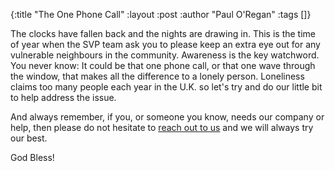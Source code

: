 {:title "The One Phone Call"
 :layout :post
 :author "Paul O'Regan"
 :tags []}

The clocks have fallen back and the nights are drawing in. This is the time of year when the SVP team ask you to please keep an extra eye out for any vulnerable neighbours in the community. Awareness is the key watchword. You never know: It could be that one phone call, or that one wave through the window, that makes all the difference to a lonely person. Loneliness claims too many people each year in the U.K. so let's try and do our little bit to help address the issue.

And always remember, if you, or someone you know, needs our company or help, then please do not hesitate to [reach out to us](../../pages-output/contact/) and we will always try our best.

God Bless!
